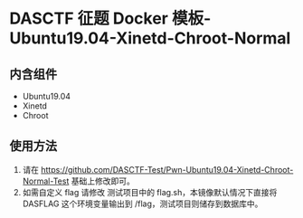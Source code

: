 # DASCTF 征题 Docker 模板-Ubuntu19.04-Xinetd-Chroot-Normal
## 内含组件
- Ubuntu19.04
- Xinetd
- Chroot

## 使用方法
1. 请在 https://github.com/DASCTF-Test/Pwn-Ubuntu19.04-Xinetd-Chroot-Normal-Test  基础上修改即可。
2. 如需自定义 flag 请修改 测试项目中的 flag.sh，本镜像默认情况下直接将 DASFLAG 这个环境变量输出到 /flag，测试项目则储存到数据库中。
